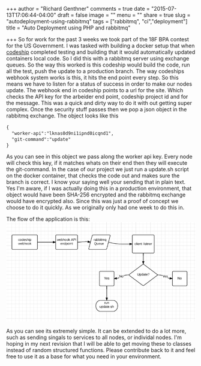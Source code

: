 +++
author = "Richard Genthner"
comments = true
date = "2015-07-13T17:06:44-04:00"
draft = false
image = ""
menu = ""
share = true
slug = "autodeployment-using-rabbitmq"
tags = ["rabbitmq", "ci","deployment"]
title = "Auto Deployment using PHP and rabbitmq"

+++
So for work for the past 3 weeks we took part of the 18F BPA contest for the US Government. I was tasked with building a docker setup that when [codeship](http://codeship.com) completed testing and building that it would automatically updated containers local code.
So I did this with a rabbitmq server using exchange queues. So the way this worked is this codeship would build the code, run all the test, push the update to a production branch. The way codeships webhook system works is this, it hits the end point every step. So this means we have
to listen for a status of success in order to make our nodes update. The webhook end in codeship points to a url for the site. Which checks the API key for the arbeider end point, codeship project id and for the message. This was a quick and dirty way to do it with out getting super complex.
Once the security stuff passes then we pop a json object in the rabbitmq exchange. The object looks like this
```
{
  "worker-api":"lknas0d9ni1ipnd0icqnd1",
  "git-command":"update"
}
```
As you can see in this object we pass along the worker api key. Every node will check this key, if it matches whats on their end then they will execute the git-command. In the case of our project we just run a update.sh script on the docker container, that checks the code out and makes sure the branch is correct.
I know your saying well your sending that in plain text. Yes I'm aware, if I was actually doing this in a production environment, that object would have been SHA-256 encrypted and the rabbitmq exchange would have encrypted also. Since this was just a proof of concept we choose to do it quickly. As we originally only had
one week to do this in.

The flow of the application is this:
![Image of the Workflow](/images/workers-diagram.png)

As you can see its extremely simple. It can be extended to do a lot more, such as sending singals to services to all nodes, or individal nodes. I'm hoping in my next revision that I will be able to get moving these to classes instead of random structured functions. Please contribute back to it and feel free to use it as a base for what you need in your environment. 
